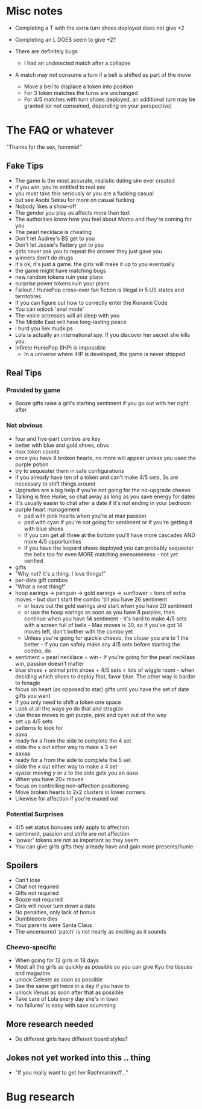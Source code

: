 # Misc notes

- Completing a T with the extra turn shoes deployed does not give +2
- Completing an L DOES seem to give +2?
- There are definitely bugs
  - I had an undetected match after a collapse

- A match may not consume a turn if a bell is shifted as part of the move
  - Move a bell to displace a token into position
  - For 3 token matches the turns are unchanged
  - For 4/5 matches with turn shoes deployed, an additional turn may be granted (or not consumed, depending on your perspective)

# The FAQ or whatever

"Thanks for the sex, hommie!"

## Fake Tips

 - The game is the most accurate, realistic dating sim ever created
  - if you win, you're entitled to real sex
  - you must take this seriously or you are a fucking casual
   - but see Asobi Seksu for more on casual fucking
 - Nobody likes a show-off
 - The gender you play as affects more than text
 - The authorities know how you feel about Momo and they're coming for you
 - The pearl necklace is cheating
 - Don't let Audrey's BS get to you
 - Don't let Jessie's flattery get to you
 - girls never ask you to repeat the answer they just gave you
 - winners don't do drugs
 - it's ok, it's just a game. the girls will make it up to you eventually
  - the game might have matching bugs
  - new random tokens ruin your plans
  - surprise power tokens ruin your plans
 - Fallout / HuniePop cross-over fan fiction is illegal in 5 US states and territotires
 - If you can figure out how to correctly enter the Konamii Code
  - You can onlock 'anal mode'
  - The voice actresses will all sleep with you
  - The Middle East will have long-lasting peace
 - i hurd you liek mudkips
 - Lola is actually an international spy. If you discover her secret she kills you.
 - Infinite HuniePop (IHP) is impossible
   - In a universe where IHP is developed, the game is never shipped

## Real Tips

### Provided by game

 - Booze gifts raise a girl's starting sentiment if you go out with her right after

### Not obvious

 - four and five-part combos are key
  - better with blue and gold shoes, obvs
 - max token counts
  - once you have 8 broken hearts, no more will appear unless you used the purple potion
   - try to sequester them in safe configurations
  - if you already have ten of a token and can't make 4/5 sets, 3s are necessary to shift things around
 - Upgrades are a big help if you're not going for the no-upgrade cheevo
  - Talking is free Hunie, so chat away as long as you save energy for dates
   - It's usually easier to chat after a date if it's not ending in your bedroom
 - purple heart management
   - pad with pink hearts when you're at max passion
   - pad with cyan if you're not going for sentiment or if you're getting it with blue shoes
   - If you can get all three at the bottom you'll have more cascades AND more 4/5 opportunities
   - If you have the leopard shoes deployed you can probably sequester the bells too for even MORE matching awesomeness - not yet verified
 - gifts
  - "Why not? It's a thing. I love things!"
  - per-date gift combos
   - "What a neat thing!"
   - hoop earings -> penguin -> gold earings -> sunflower = tons of extra moves
    - but don't start the combo 'till you have 26 sentiment
     - or leave out the gold earings and start when you have 20 sentiment
     - or use the hoop earings as soon as you have 8 purples, then continue when you have 14 sentiment
    - it's hard to make 4/5 sets with a screen full of bells
    - Max moves is 30, so if you've got 14 moves left, don't bother with the combo yet
     - Unless you're going for quickie cheevo, the closer you are to 1 the better
    - if you can safely make any 4/5 sets before starting the combo, do
   - sentiment + pearl necklace = win
    - If you're going for the pearl necklass win, passion doesn't matter
   - blue shoes + animal print shoes + 4/5 sets = lots of wiggle room
    - when deciding which shoes to deploy first, favor blue. The other way is harder to fenagle
  - focus on heart (as opposed to star) gifts until you have the set of date gifts you want
 - If you only need to shift a token one space
  - Look at all the ways yo do that and stragize
  - Use those moves to get purple, pink and cyan out of the way
  - set up 4/5 sets
 - patterns to look for
  - aaxa
   - ready for a from the side to complete the 4 set
   - slide the x out either way to make a 3 set
  - aaxaa
   - ready for a from the side to complete the 5 set
   - slide the x out either way to make a 4 set
  - ayaza: moving y or z to the side gets you an aaxa
 - When you have 20+ moves
  - focus on controlling non-affection positioning
   - Move broken hearts to 2x2 clusters in lower corners
   - Likewise for affection if you're maxed out

### Potential Surprises

  - 4/5 set status bonuses only apply to affection
   - sentiment, passion and strife are not affection
  - 'power' tokens are not as important as they seem
  - You can give girls gifts they already have and gain more presents/hunie

## Spoilers

 - Can't lose
  - Chat not required
  - Gifts not required
  - Booze not required
  - Girls will never turn down a date
 - No penalties, only lack of bonus
 - Dumbledore dies
 - Your parents were Santa Claus
 - The uncensored 'patch' is not nearly as exciting as it sounds

### Cheevo-specific

 - When going for 12 girls in 18 days
  - Meet all the girls as quickly as possible so you can give Kyu the tissues and magazine
  - unlock Celeste as soon as possible
   - See the same girl twice in a day if you have to
  - unlock Venus as soon after that as possible
  - Take care of Lola every day she's in town
 - 'no failures' is easy with save scumming

## More research needed

 - Do different girls have different board styles?

## Jokes not yet worked into this .. thing

 - "If you really want to get her Rachmaninoff..."

# Bug research



